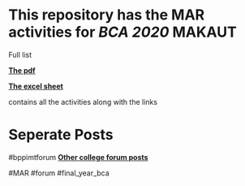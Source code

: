 # This repository has the MAR activities for *BCA 2020* MAKAUT
Full list

**[The pdf](https://github.com/MehaRima/Coding_Solution/blob/master/Aarogya%20Setu%20App_%E2%80%9CWriting%20of%20Technical%20Review%20Article%E2%80%9D%20for%20MAR%202020.pdf)**

**[The excel sheet](https://github.com/MehaRima/Coding_Solution/blob/master/All_MAR_activity_Saheli_Basu.xlsx)**

 contains all the activities along with the links 
# Seperate Posts 
 
 
#bppimtforum
**[Other college forum posts](https://www.facebook.com/bppimtforum.saltlake)**

#MAR
#forum
#final_year_bca



